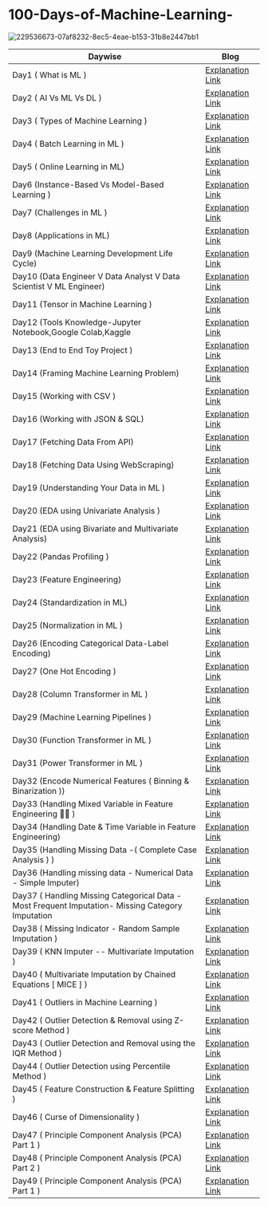 # 100-Days-of-Machine-Learning-

![229536673-07af8232-8ec5-4eae-b153-31b8e2447bb1](https://user-images.githubusercontent.com/103982094/229567315-10e8c24d-4de1-4344-b109-886184eec8c1.jpg)




|Daywise| Blog |
|-|-|
|Day1 ( What is ML )| [Explanation Link](https://twitter.com/Sachintukumar/status/1635991379653591045?s=20) 
|Day2 ( AI Vs ML Vs DL )| [Explanation Link](https://twitter.com/Sachintukumar/status/1636349493783461889?s=20)
|Day3 (  Types of Machine Learning )| [Explanation Link](https://twitter.com/Sachintukumar/status/1636725478836035585?s=20)
|Day4 ( Batch Learning in ML )   | [Explanation Link](https://twitter.com/Sachintukumar/status/1637083201326977025?s=20)
|Day5 ( Online Learning in ML) | [Explanation Link](https://twitter.com/Sachintukumar/status/1637475239037919232?s=20)
|Day6 (Instance-Based Vs Model-Based Learning ) | [Explanation Link](https://twitter.com/Sachintukumar/status/1637819678939832321?s=20)
|Day7 (Challenges in ML )                       | [Explanation Link](https://twitter.com/Sachintukumar/status/1638151720927891456?s=20)
|Day8  (Applications in ML)                      | [Explanation Link](https://twitter.com/Sachintukumar/status/1638551362177990657?s=20)
|Day9  (Machine Learning Development Life Cycle)  | [Explanation Link](https://twitter.com/Sachintukumar/status/1638924681272233985?s=20)
|Day10 (Data Engineer V Data Analyst V Data Scientist V ML Engineer)                                            | [Explanation Link](https://twitter.com/Sachintukumar/status/1639248319418634242?s=20)
|Day11 (Tensor in Machine Learning )     | [Explanation Link](https://twitter.com/Sachintukumar/status/1639514100119257089?s=20)
|Day12 (Tools Knowledge-Jupyter Notebook,Google Colab,Kaggle | [Explanation Link](https://twitter.com/Sachintukumar/status/1639862759453241344?s=20)
|Day13 (End to End Toy Project )  | [Explanation Link](https://twitter.com/Sachintukumar/status/1640354664913989634?s=20)
|Day14 (Framing  Machine Learning Problem) | [Explanation Link](https://twitter.com/Sachintukumar/status/1640673200496594945?s=20)
|Day15 (Working with CSV ) | [Explanation Link](https://twitter.com/Sachintukumar/status/1641072190392274944?s=20)
|Day16 (Working with JSON & SQL) | [Explanation Link](https://twitter.com/Sachintukumar/status/1641430206195064833?s=20)
|Day17 (Fetching Data From API) | [Explanation Link](https://twitter.com/Sachintukumar/status/1641769779357949953?s=20)
|Day18 (Fetching Data Using WebScraping)| [Explanation Link](https://twitter.com/Sachintukumar/status/1642159811268857864?s=20)
|Day19 (Understanding Your Data in ML ) | [Explanation Link](https://twitter.com/Sachintukumar/status/1642407879675379714?s=20)
|Day20 (EDA using Univariate Analysis ) | [Explanation Link](https://twitter.com/Sachintukumar/status/1642876923029393408?s=20)
|Day21 (EDA using Bivariate and Multivariate Analysis) | [Explanation Link](https://twitter.com/Sachintukumar/status/1643234919945216000?s=20)
|Day22 (Pandas Profiling ) | [Explanation Link](https://twitter.com/Sachintukumar/status/1643588343186464770?s=20)
|Day23 (Feature Engineering) | [Explanation Link](https://twitter.com/Sachintukumar/status/1643857557495369729?s=20)
|Day24 (Standardization in ML) | [Explanation Link](https://twitter.com/Sachintukumar/status/1644229913099272192?s=20)
|Day25 (Normalization in ML ) |  [Explanation Link](https://twitter.com/Sachintukumar/status/1644558636319125513?s=20)
|Day26 (Encoding Categorical Data-Label Encoding)| [Explanation Link](https://twitter.com/Sachintukumar/status/1645006461947502595?s=20)
|Day27 (One Hot Encoding ) | [Explanation Link](https://twitter.com/Sachintukumar/status/1645293070500655104?s=20)
|Day28 (Column Transformer in ML ) | [Explanation Link](https://twitter.com/Sachintukumar/status/1645683023290191872?s=20)
|Day29 (Machine Learning Pipelines ) | [Explanation Link](https://twitter.com/Sachintukumar/status/1646040189146652672?s=20)
|Day30 (Function Transformer in ML ) | [Explanation Link](https://twitter.com/Sachintukumar/status/1646400722651721728?s=20)
|Day31 (Power Transformer in ML ) | [Explanation Link](https://twitter.com/Sachintukumar/status/1646787549732704256?s=20)
|Day32 (Encode Numerical Features ( Binning & Binarization )) | [Explanation Link](https://twitter.com/Sachintukumar/status/1647111390824660994?s=20)
|Day33 (Handling Mixed Variable in Feature Engineering 👨‍💻 ) | [Explanation Link](https://twitter.com/Sachintukumar/status/1647499239239618560?s=20)
|Day34 (Handling Date & Time Variable in Feature Engineering) | [Explanation Link](https://twitter.com/Sachintukumar/status/1647838813925044224?s=20)
|Day35 (Handling Missing Data -( Complete Case Analysis ) ) | [Explanation Link](https://twitter.com/Sachintukumar/status/1648173936172224512?s=20)
|Day36 (Handling missing data - Numerical Data - Simple Imputer) | [Explanation Link](https://twitter.com/Sachintukumar/status/1648593543441833984?s=20)
|Day37 ( Handling Missing Categorical Data -Most Frequent Imputation-  Missing Category Imputation | [Explanation Link](https://twitter.com/Sachintukumar/status/1648920398132817921?s=20)
|Day38 ( Missing Indicator - Random Sample Imputation )    | [Explanation Link](https://twitter.com/Sachintukumar/status/1649303106398875650?s=20)
|Day39 ( KNN Imputer  --  Multivariate Imputation )  |   [Explanation Link](https://twitter.com/Sachintukumar/status/1649623297674612738?s=20)
|Day40 ( Multivariate Imputation by Chained Equations [ MICE ] ) | [Explanation Link](https://twitter.com/Sachintukumar/status/1650008706455838721?s=20)
|Day41 ( Outliers in Machine Learning )   | [Explanation Link](https://twitter.com/Sachintukumar/status/1650380563948388355?s=20)
|Day42 ( Outlier Detection & Removal using Z-score Method ) | [Explanation Link](https://twitter.com/Sachintukumar/status/1650726390143279106?s=20)
|Day43 ( Outlier Detection and Removal using the IQR Method ) | [Explanation Link](https://twitter.com/Sachintukumar/status/1651090460017065985?s=20)
|Day44 ( Outlier Detection using Percentile Method ) | [Explanation Link](https://twitter.com/Sachintukumar/status/1651428438698491904?s=20)
|Day45 ( Feature Construction & Feature Splitting ) | [Explanation Link](https://twitter.com/Sachintukumar/status/1651827040923062272?s=20)
|Day46 ( Curse of Dimensionality  ) | [Explanation Link](https://twitter.com/Sachintukumar/status/1652198854627041282?s=20)
|Day47 ( Principle Component Analysis (PCA)  Part 1 ) | [Explanation Link](https://twitter.com/Sachintukumar/status/1652696114351718400?s=20)
|Day48 ( Principle Component Analysis (PCA)  Part 2 ) | [Explanation Link](https://twitter.com/Sachintukumar/status/1652935939201855489?s=20)
|Day49 ( Principle Component Analysis (PCA)  Part 1 ) | [Explanation Link](https://twitter.com/Sachintukumar/status/1653291714193551361?s=20)
